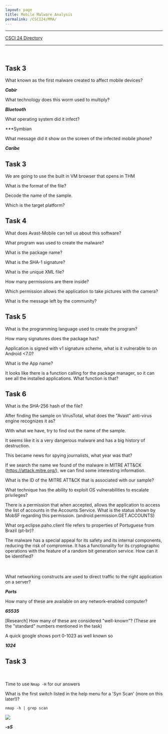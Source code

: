 ```yaml
---
layout: page
title: Mobile Malware Analysis
permalink: /CSCI24/MMA/
---
```


---

[CSCI 24 Directory](https://zacvr.github.io/CSCI24/)
<br/>

---
<br/>

Task 3
---

What known as the first malware created to affect mobile devices?

***Cabir***

What technology does this worm used to multiply?

***Bluetooth***

What operating system did it infect?

***Symbian

What message did it show on the screen of the infected mobile phone?

***Caribe***


Task 3
---

We are going to use the built in VM browser that opens in THM


What is the format of the file?




Decode the name of the sample.




Which is the target platform?



Task 4
---


What does Avast-Mobile can tell us about this software?




What program was used to create the malware?




What is the package name?





What is the SHA-1 signature?



What is the unique XML file?





How many permissions are there inside?




Which permission allows the application to take pictures with the camera?


What is the message left by the community?




Task 5
---





What is the programming language used to create the program?





How many signatures does the package has? 



Application is signed with v1 signature scheme, what is it vulnerable to on Android <7.0?





What is the App name?





It looks like  there is a function calling for the package manager, so it can see all the installed applications. What function is that?




Task 6
---



What is the SHA-256 hash of the file?




After finding the sample on VirusTotal, what does the "Avast" anti-virus engine recognizes it as?




With what we have, try to find out the name of the sample.




It seems like it is a very dangerous malware and has a big history of destruction.

This became news for spying journalists, what year was that?




If we search the name we found of the malware in MITRE ATT&CK (https://attack.mitre.org/), we can find some interesting information. 

What is the ID of the MITRE ATT&CK that is associated with our sample?





What technique has the ability to exploit OS vulnerabilities to escalate privileges? 




There is a permission that when accepted, allows the application to access the list of accounts in the Accounts Service. What is the status shown by MobSF regarding this permission. (android.permission.GET.ACCOUNTS)




What org.eclipse.paho.client file refers to properties of Portuguese from Brazil (pt-br)?






The malware has a special appeal for its safety and its internal components, reducing the risk of compromise. It has a functionality for its cryptographic operations with the feature of a random bit generation service. How can it be identified?























<br/><br/>
What networking constructs are used to direct traffic to the right application on a server?

***Ports***


How many of these are available on any network-enabled computer?

***65535***



[Research] How many of these are considered "well-known"? (These are the "standard" numbers mentioned in the task)

A quick google shows port 0-1023 as well known so

***1024***


Task 3
---

<br/><br/>
Time to use ```Nmap -H``` for our answers


What is the first switch listed in the help menu for a 'Syn Scan' (more on this later!)?

```nmap -h | grep scan```

<img src="/images/CSCI24/FurtherNMap/Task 3 Q1.png">

***-sS***

